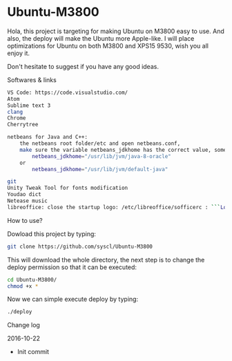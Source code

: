 # Ubuntu-M3800

Hola, this project is targeting for making Ubuntu on M3800 easy to use. And also, the deploy will make the Ubuntu more Apple-like. I will place optimizations for Ubuntu on both M3800 and XPS15 9530, wish you all enjoy it.

Don't hesitate to suggest if you have any good ideas.

Softwares & links
```sh
VS Code: https://code.visualstudio.com/
Atom
Sublime text 3
clang
Chrome
Cherrytree

netbeans for Java and C++:
    the netbeans root folder/etc and open netbeans.conf,
    make sure the variable netbeans_jdkhome has the correct value, something like:
        netbeans_jdkhome="/usr/lib/jvm/java-8-oracle"
    or
        netbeans_jdkhome="/usr/lib/jvm/default-java"

git
Unity Tweak Tool for fonts modification
Youdao dict
Netease music
libreoffice: close the startup logo: /etc/libreoffice/sofficerc : ```Logo=1``` --> ```Logo=0``` 
```

How to use?

Dowload this project by typing:
```sh
git clone https://github.com/syscl/Ubuntu-M3800
```
This will download the whole directory, the next step is to change the deploy permission so that it can be executed:
```sh
cd Ubuntu-M3800/
chmod +x *
```
Now we can simple execute deploy by typing:
```sh
./deploy
```

Change log

2016-10-22

- Init commit
